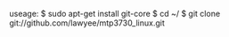 useage:
$ sudo apt-get install git-core
$ cd ~/
$ git clone git://github.com/lawyee/mtp3730_linux.git


